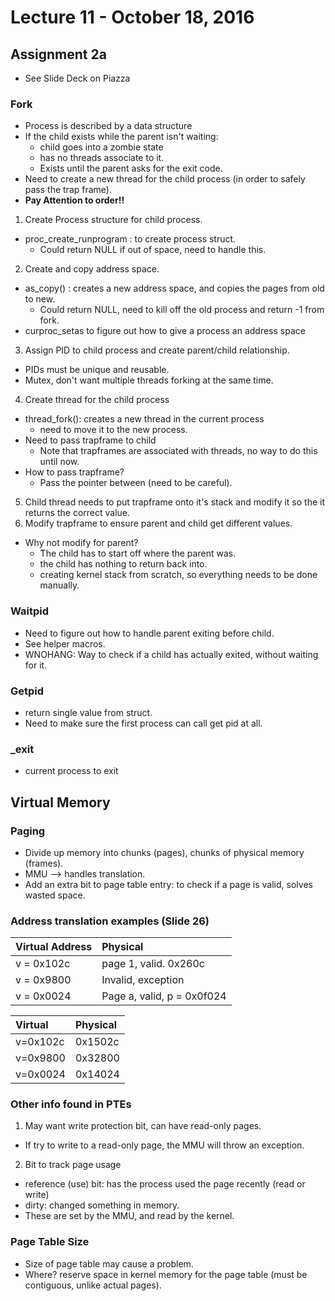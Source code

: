 # Lecture 11 - October 18, 2016

## Assignment 2a
* See Slide Deck on Piazza

### Fork
* Process is described by a data structure
* If the child exists while the parent isn't waiting:
  * child goes into a zombie state
  * has no threads associate to it.
  * Exists until the parent asks for the exit code.
* Need to create a new thread for the child process (in order to safely pass the trap frame).
* **Pay Attention to order!!**
1. Create Process structure for child process.
  * proc_create_runprogram : to create process struct.
    * Could return NULL if out of space, need to handle this.
2. Create and copy address space.
  * as_copy() : creates a new address space, and copies the pages from old to new.
    * Could return NULL, need to kill off the old process and return -1 from fork.
  * curproc_setas to figure out how to give a process an address space
3. Assign PID to child process and create parent/child relationship.
  * PIDs must be unique and reusable.
  * Mutex, don't want multiple threads forking at the same time.
4. Create thread for the child process
  * thread_fork(): creates a new thread in the current process
    * need to move it to the new process.
  * Need to pass trapframe to child
    * Note that trapframes are associated with threads, no way to do this until now.
  * How to pass trapframe?
    * Pass the pointer between (need to be careful).
5. Child thread needs to put trapframe onto it's stack and modify it so the it returns the correct value.
6. Modify trapframe to ensure parent and child get different values.
  * Why not modify for parent?
    * The child has to start off where the parent was.
    * the child has nothing to return back into.
    * creating kernel stack from scratch, so everything needs to be done manually.

### Waitpid
* Need to figure out how to handle parent exiting before child.
* See helper macros.
* WNOHANG: Way to check if a child has actually exited, without waiting for it.

### Getpid
* return single value from struct.
* Need to make sure the first process can call get pid at all.

### \_exit
* current process to exit

## Virtual Memory

### Paging
* Divide up memory into chunks (pages), chunks of physical memory (frames).
* MMU --> handles translation.
* Add an extra bit to page table entry: to check if a page is valid, solves wasted space.

### Address translation examples (Slide 26)
| Virtual Address     | Physical     |
| :------------- | :------------- |
| v = 0x102c       | page 1, valid. 0x260c|
| v = 0x9800 | Invalid, exception |
| v = 0x0024 | Page a, valid, p = 0x0f024

| Virtual | Physical     |
| :------------- | :------------- |
| v=0x102c       | 0x1502c       |
| v=0x9800 | 0x32800 |
| v=0x0024 | 0x14024 |

### Other info found in PTEs
1. May want write protection bit, can have read-only pages.
  * If try to write to a read-only page, the MMU will throw an exception.
2. Bit to track page usage
  * reference (use) bit: has the process used the page recently (read or write)
  * dirty: changed something in memory.
  * These are set by the MMU, and read by the kernel.

### Page Table Size
* Size of page table may cause a problem.
* Where? reserve space in kernel memory for the page table (must be contiguous, unlike actual pages).
